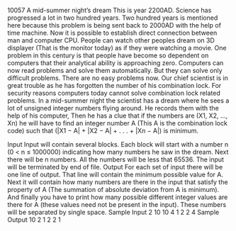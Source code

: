 10057 A mid-summer night’s dream
This is year 2200AD. Science has progressed a lot in two hundred years. Two hundred years is mentioned
here because this problem is being sent back to 2000AD with the help of time machine. Now it is possible
to establish direct connection between man and computer CPU. People can watch other peoples dream
on 3D displayer (That is the monitor today) as if they were watching a movie. One problem in
this century is that people have become so dependent on computers that their analytical ability is
approaching zero. Computers can now read problems and solve them automatically. But they can solve
only difficult problems. There are no easy problems now. Our chief scientist is in great trouble as he
has forgotten the number of his combination lock. For security reasons computers today cannot solve
combination lock related problems. In a mid-summer night the scientist has a dream where he sees a
lot of unsigned integer numbers flying around. He records them with the help of his computer, Then
he has a clue that if the numbers are (X1, X2, …, Xn) he will have to find an integer number A (This
A is the combination lock code) such that
(|X1 − A| + |X2 − A| + . . . + |Xn − A|)
is minimum.

Input
Input will contain several blocks. Each block will start with a number n (0 < n ≤ 1000000) indicating
how many numbers he saw in the dream. Next there will be n numbers. All the numbers will be less
that 65536. The input will be terminated by end of file.
Output
For each set of input there will be one line of output. That line will contain the minimum possible
value for A. Next it will contain how many numbers are there in the input that satisfy the property
of A (The summation of absolute deviation from A is minimum). And finally you have to print how
many possible different integer values are there for A (these values need not be present in the input).
These numbers will be separated by single space.
Sample Input
2
10
10
4
1
2
2
4
Sample Output
10 2 1
2 2 1